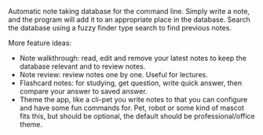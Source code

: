 
Automatic note taking database for the command line. 
Simply write a note, and the program will add it to an appropriate place in the database.
Search the database using a fuzzy finder type search to find previous notes.

More feature ideas:
- Note walkthrough: read, edit and remove your latest notes to keep the database relevant and to review notes. 
- Note review: review notes one by one. Useful for lectures.
- Flashcard notes: for studying, get question, write quick answer, then compare your answer to saved answer. 
- Theme the app, like a cli-pet you write notes to that you can configure and have some fun commands for. 
  Pet, robot or some kind of mascot fits this, but should be optional, the default should be professional/office theme. 